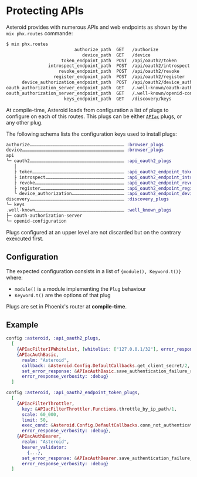 # Protecting APIs

Asteroid provides with numerous APIs and web endpoints as shown by the `mix phx.routes` commande:

```bash
$ mix phx.routes
                          authorize_path  GET   /authorize                               AsteroidWeb.AuthorizeController :pre_authorize
                             device_path  GET   /device                                  AsteroidWeb.DeviceController :pre_authorize
                     token_endpoint_path  POST  /api/oauth2/token                        AsteroidWeb.API.OAuth2.TokenEndpoint :handle
                introspect_endpoint_path  POST  /api/oauth2/introspect                   AsteroidWeb.API.OAuth2.IntrospectEndpoint :handle
                    revoke_endpoint_path  POST  /api/oauth2/revoke                       AsteroidWeb.API.OAuth2.RevokeEndpoint :handle
                  register_endpoint_path  POST  /api/oauth2/register                     AsteroidWeb.API.OAuth2.RegisterEndpoint :handle
      device_authorization_endpoint_path  POST  /api/oauth2/device_authorization         AsteroidWeb.API.OAuth2.DeviceAuthorizationEndpoint :handle
oauth_authorization_server_endpoint_path  GET   /.well-known/oauth-authorization-server  AsteroidWeb.WellKnown.OauthAuthorizationServerEndpoint :handle
oauth_authorization_server_endpoint_path  GET   /.well-known/openid-configuration        AsteroidWeb.WellKnown.OauthAuthorizationServerEndpoint :handle
                      keys_endpoint_path  GET   /discovery/keys                          AsteroidWeb.Discovery.KeysEndpoint :handle
```

At compile-time, Asteroid loads from configuration a list of plugs to configure on each
of this routes. This plugs can be either [`APIac`](https://github.com/tanguilp/apiac) plugs, or
any other plug.

The following schema lists the configuration keys used to install plugs:
```elixir
authorize……………………………………………………………………………………………… :browser_plugs
device……………………………………………………………………………………………………… :browser_plugs
api
╰─ oauth2……………………………………………………………………………………………… :api_oauth2_plugs
   │
   ├ token…………………………………………………………………………………………… :api_oauth2_endpoint_token_plugs
   ├ introspect……………………………………………………………………………… :api_oauth2_endpoint_introspect_plugs
   ├ revoke………………………………………………………………………………………… :api_oauth2_endpoint_revoke_plugs
   ├ register…………………………………………………………………………………… :api_oauth2_endpoint_register_plugs
   ╰ device_authorization…………………………………………………… :api_oauth2_endpoint_device_authorization_plugs
discovery……………………………………………………………………………………………… :discovery_plugs
╰─ keys
.well-known………………………………………………………………………………………… :well_known_plugs
├─ oauth-authorization-server
╰─ openid-configuration
```

Plugs configured at an upper level are not discarded but on the contrary exexcuted first.

## Configuration

The expected configuration consists in a list of `{module(), Keyword.t()}` where:
- `module()` is a module implementing the `Plug` behaviour
- `Keyword.t()` are the options of that plug

Plugs are set in Phoenix's router at **compile-time**.

## Example

```elixir
config :asteroid, :api_oauth2_plugs,
  [
    {APIacFilterIPWhitelist, [whitelist: ["127.0.0.1/32"], error_response_verbosity: :debug]},
    {APIacAuthBasic,
      realm: "Asteroid",
      callback: &Asteroid.Config.DefaultCallbacks.get_client_secret/2,
      set_error_response: &APIacAuthBasic.save_authentication_failure_response/3,
      error_response_verbosity: :debug}
  ]

config :asteroid, :api_oauth2_endpoint_token_plugs,
  [
    {APIacFilterThrottler,
      key: &APIacFilterThrottler.Functions.throttle_by_ip_path/1,
      scale: 60_000,
      limit: 50,
      exec_cond: &Asteroid.Config.DefaultCallbacks.conn_not_authenticated?/1,
      error_response_verbosity: :debug},
    {APIacAuthBearer,
      realm: "Asteroid",
      bearer_validator:
        {...},
      set_error_response: &APIacAuthBearer.save_authentication_failure_response/3,
      error_response_verbosity: :debug}
  ]
```
